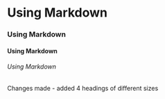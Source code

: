 # Using Markdown
### Using Markdown
#### Using Markdown
###### Using Markdown

Changes made - added 4 headings of different sizes
